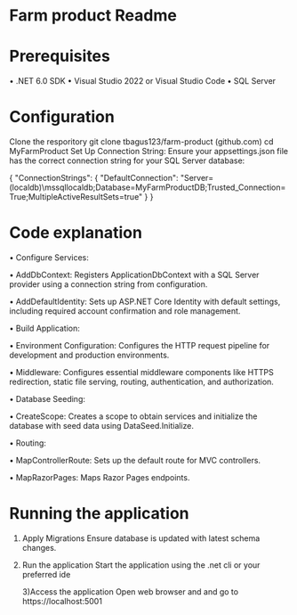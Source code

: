 # Farm product Readme

# Prerequisites

•	.NET 6.0 SDK
•	Visual Studio 2022 or Visual Studio Code
•	SQL Server

# Configuration
Clone the resporitory
git clone tbagus123/farm-product (github.com)
cd MyFarmProduct
Set Up Connection String: Ensure your appsettings.json file has the correct connection string for your SQL Server database:

{
  "ConnectionStrings": {
    "DefaultConnection": "Server=(localdb)\\mssqllocaldb;Database=MyFarmProductDB;Trusted_Connection=True;MultipleActiveResultSets=true"
  }
}


# Code explanation

•  Configure Services:

•	AddDbContext: Registers ApplicationDbContext with a SQL Server provider using a connection string from configuration.

•	AddDefaultIdentity: Sets up ASP.NET Core Identity with default settings, including required account confirmation and role management.

•  Build Application:

•	Environment Configuration: Configures the HTTP request pipeline for development and production environments.

•	Middleware: Configures essential middleware components like HTTPS redirection, static file serving, routing, authentication, and authorization.

•  Database Seeding:

•	CreateScope: Creates a scope to obtain services and initialize the database with seed data using DataSeed.Initialize.

•  Routing:

•	MapControllerRoute: Sets up the default route for MVC controllers.

•	MapRazorPages: Maps Razor Pages endpoints.

# Running the application
1)	Apply Migrations
Ensure database is updated with latest schema changes.


2)	Run the application
Start the application using the .net cli or your preferred ide

       3)Access the application
Open web browser and and go to https://localhost:5001

